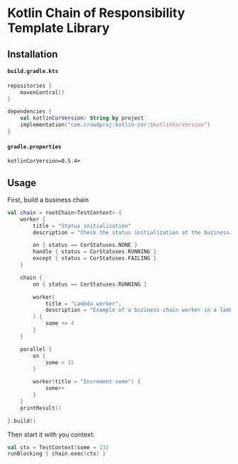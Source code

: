 # Kotlin Chain of Responsibility Template Library

## Installation

#### **`build.gradle.kts`**
```kotlin
repositories {
    mavenCentral()
}

dependencies {
    val kotlinCorVersion: String by project
    implementation("com.crowdproj:kotlin-cor:$kotlinCorVersion")
}
```
#### **`gradle.properties`**
```properties
kotlinCorVersion=0.5.4+
```

## Usage

First, build a business chain
```kotlin
val chain = rootChain<TestContext> {
    worker {
        title = "Status initialization"
        description = "Check the status initialization at the buziness chain start"

        on { status == CorStatuses.NONE }
        handle { status = CorStatuses.RUNNING }
        except { status = CorStatuses.FAILING }
    }

    chain {
        on { status == CorStatuses.RUNNING }

        worker(
            title = "Lambda worker",
            description = "Example of a buziness chain worker in a lambda form"
        ) {
            some += 4
        }
    }

    parallel {
        on {
            some < 15
        }

        worker(title = "Increment some") {
            some++
        }
    }
    printResult()

}.build()
```

Then start it with you context:
```kotlin
val ctx = TestContext(some = 13)
runBlocking { chain.exec(ctx) }
```
